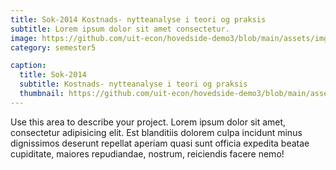 ```yaml
---
title: Sok-2014 Kostnads- nytteanalyse i teori og praksis
subtitle: Lorem ipsum dolor sit amet consectetur.
image: https://github.com/uit-econ/hovedside-demo3/blob/main/assets/img/kost.jpg?raw=true
category: semester5

caption:
  title: Sok-2014
  subtitle: Kostnads- nytteanalyse i teori og praksis
  thumbnail: https://github.com/uit-econ/hovedside-demo3/blob/main/assets/img/kost.jpg?raw=true
---
```

Use this area to describe your project. Lorem ipsum dolor sit amet, consectetur adipisicing elit. Est blanditiis dolorem culpa incidunt minus dignissimos deserunt repellat aperiam quasi sunt officia expedita beatae cupiditate, maiores repudiandae, nostrum, reiciendis facere nemo!


